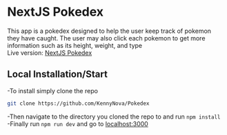 # NextJS Pokedex

This app is a pokedex designed to help the user keep track of pokemon they have caught. The user may also click each pokemon to get more information such as its height, weight, and type\
Live version: [NextJS Pokedex](https://pokedex-ten-beta.vercel.app/)

## Local Installation/Start

-To install simply clone the repo

```bash
git clone https://github.com/KennyNova/Pokedex
```
-Then navigate to the directory you cloned the repo to and run ```npm install```\
-Finally run ```npm run dev``` and go to [localhost:3000](localhost:3000)